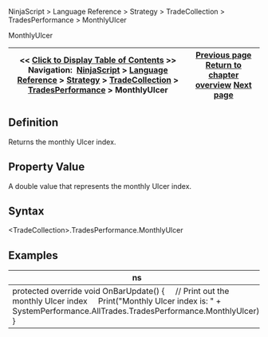 ﻿
NinjaScript \> Language Reference \> Strategy \> TradeCollection \> TradesPerformance \> MonthlyUlcer

MonthlyUlcer

| \<\< [Click to Display Table of Contents](monthlyulcer.md) \>\> **Navigation:**     [NinjaScript](ninjascript-1.md) \> [Language Reference](language_reference_wip-1.md) \> [Strategy](strategy-1.md) \> [TradeCollection](tradecollection-1.md) \> [TradesPerformance](tradesperformance-1.md) \> MonthlyUlcer | [Previous page](monthlystddev-1.md) [Return to chapter overview](tradesperformance-1.md) [Next page](netprofit-1.md) |
| --- | --- |
## Definition
Returns the monthly Ulcer index.
 
## Property Value
A double value that represents the monthly Ulcer index.
 
## Syntax
\<TradeCollection\>.TradesPerformance.MonthlyUlcer

## 
## Examples

| ns |
| --- |
| protected override void OnBarUpdate() {      // Print out the monthly Ulcer index      Print("Monthly Ulcer index is: " \+ SystemPerformance.AllTrades.TradesPerformance.MonthlyUlcer); } |
